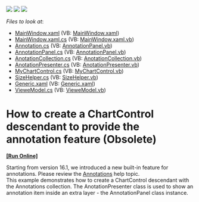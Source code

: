 <!-- default badges list -->
![](https://img.shields.io/endpoint?url=https://codecentral.devexpress.com/api/v1/VersionRange/134061411/15.1.7%2B)
[![](https://img.shields.io/badge/Open_in_DevExpress_Support_Center-FF7200?style=flat-square&logo=DevExpress&logoColor=white)](https://supportcenter.devexpress.com/ticket/details/T302272)
[![](https://img.shields.io/badge/📖_How_to_use_DevExpress_Examples-e9f6fc?style=flat-square)](https://docs.devexpress.com/GeneralInformation/403183)
<!-- default badges end -->
<!-- default file list -->
*Files to look at*:

* [MainWindow.xaml](./CS/WpfApplication1/MainWindow.xaml) (VB: [MainWindow.xaml](./VB/WpfApplication1/MainWindow.xaml))
* [MainWindow.xaml.cs](./CS/WpfApplication1/MainWindow.xaml.cs) (VB: [MainWindow.xaml.vb](./VB/WpfApplication1/MainWindow.xaml.vb))
* [Annotation.cs](./CS/WpfApplication1/MyChartControl/Annotation.cs) (VB: [AnnotationPanel.vb](./VB/WpfApplication1/MyChartControl/AnnotationPanel.vb))
* [AnnotationPanel.cs](./CS/WpfApplication1/MyChartControl/AnnotationPanel.cs) (VB: [AnnotationPanel.vb](./VB/WpfApplication1/MyChartControl/AnnotationPanel.vb))
* [AnotationCollection.cs](./CS/WpfApplication1/MyChartControl/AnotationCollection.cs) (VB: [AnotationCollection.vb](./VB/WpfApplication1/MyChartControl/AnotationCollection.vb))
* [AnotationPresenter.cs](./CS/WpfApplication1/MyChartControl/AnotationPresenter.cs) (VB: [AnotationPresenter.vb](./VB/WpfApplication1/MyChartControl/AnotationPresenter.vb))
* [MyChartControl.cs](./CS/WpfApplication1/MyChartControl/MyChartControl.cs) (VB: [MyChartControl.vb](./VB/WpfApplication1/MyChartControl/MyChartControl.vb))
* [SizeHelper.cs](./CS/WpfApplication1/MyChartControl/SizeHelper.cs) (VB: [SizeHelper.vb](./VB/WpfApplication1/MyChartControl/SizeHelper.vb))
* [Generic.xaml](./CS/WpfApplication1/Themes/Generic.xaml) (VB: [Generic.xaml](./VB/WpfApplication1/Themes/Generic.xaml))
* [VieweModel.cs](./CS/WpfApplication1/VieweModel.cs) (VB: [VieweModel.vb](./VB/WpfApplication1/VieweModel.vb))
<!-- default file list end -->
# How to create a ChartControl descendant to provide the annotation feature (Obsolete) 
<!-- run online -->
**[[Run Online]](https://codecentral.devexpress.com/t302272)**
<!-- run online end -->


Starting from version 16.1, we introduced a new built-in feature for annotations. Please review the <a href="https://documentation.devexpress.com/#WPF/CustomDocument115898">Annotations</a> help topic.<br>This example demonstrates how to create a ChartControl descendant with the Annotations collection. The AnotationPresenter class is used to show an annotation item inside an extra layer - the AnnotationPanel class instance.

<br/>


